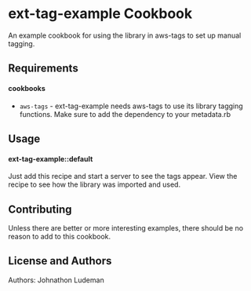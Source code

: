 ext-tag-example Cookbook
=====================
An example cookbook for using the library in aws-tags to set up manual tagging.

Requirements
------------
#### cookbooks
- `aws-tags` - ext-tag-example needs aws-tags to use its library tagging functions. Make sure to add the dependency to your metadata.rb

Usage
-----
#### ext-tag-example::default
Just add this recipe and start a server to see the tags appear. View the recipe to see how the library was imported and used.

Contributing
------------
Unless there are better or more interesting examples, there should be no reason to add to this cookbook.

License and Authors
-------------------
Authors: Johnathon Ludeman
